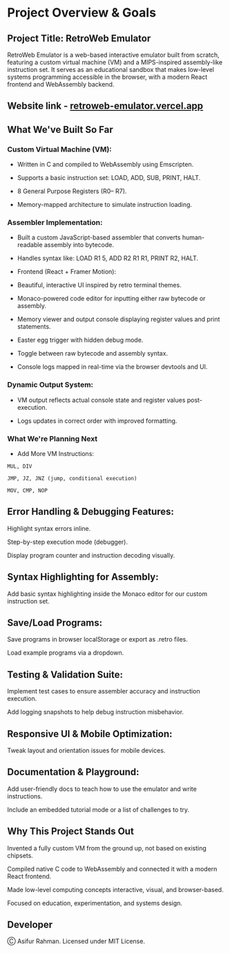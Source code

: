 # Project Overview & Goals

## Project Title: RetroWeb Emulator
RetroWeb Emulator is a web-based interactive emulator built from scratch, featuring a custom virtual machine (VM) and a MIPS-inspired assembly-like instruction set. It serves as an educational sandbox that makes low-level systems programming accessible in the browser, with a modern React frontend and WebAssembly backend.

## Website link - [retroweb-emulator.vercel.app](https://retroweb-emulator.vercel.app/)

## What We've Built So Far

### Custom Virtual Machine (VM):

- Written in C and compiled to WebAssembly using Emscripten.

- Supports a basic instruction set: LOAD, ADD, SUB, PRINT, HALT.

- 8 General Purpose Registers (R0– R7).

- Memory-mapped architecture to simulate instruction loading.

### Assembler Implementation:

- Built a custom JavaScript-based assembler that converts human-readable assembly into bytecode.

- Handles syntax like: LOAD R1 5, ADD R2 R1 R1, PRINT R2, HALT.

- Frontend (React + Framer Motion):

- Beautiful, interactive UI inspired by retro terminal themes.

- Monaco-powered code editor for inputting either raw bytecode or assembly.

- Memory viewer and output console displaying register values and print statements.

- Easter egg trigger with hidden debug mode.

- Toggle between raw bytecode and assembly syntax.

- Console logs mapped in real-time via the browser devtools and UI.

### Dynamic Output System:

- VM output reflects actual console state and register values post-execution.

- Logs updates in correct order with improved formatting.

### What We're Planning Next
- Add More VM Instructions:

```
MUL, DIV

JMP, JZ, JNZ (jump, conditional execution)

MOV, CMP, NOP
```

## Error Handling & Debugging Features:

Highlight syntax errors inline.

Step-by-step execution mode (debugger).

Display program counter and instruction decoding visually.

## Syntax Highlighting for Assembly:

Add basic syntax highlighting inside the Monaco editor for our custom instruction set.

## Save/Load Programs:

Save programs in browser localStorage or export as .retro files.

Load example programs via a dropdown.

## Testing & Validation Suite:

Implement test cases to ensure assembler accuracy and instruction execution.

Add logging snapshots to help debug instruction misbehavior.

## Responsive UI & Mobile Optimization:

Tweak layout and orientation issues for mobile devices.

## Documentation & Playground:

Add user-friendly docs to teach how to use the emulator and write instructions.

Include an embedded tutorial mode or a list of challenges to try.

## Why This Project Stands Out

Invented a fully custom VM from the ground up, not based on existing chipsets.

Compiled native C code to WebAssembly and connected it with a modern React frontend.

Made low-level computing concepts interactive, visual, and browser-based.

Focused on education, experimentation, and systems design. 

## Developer

Ⓒ Asifur Rahman. Licensed under MIT License. 